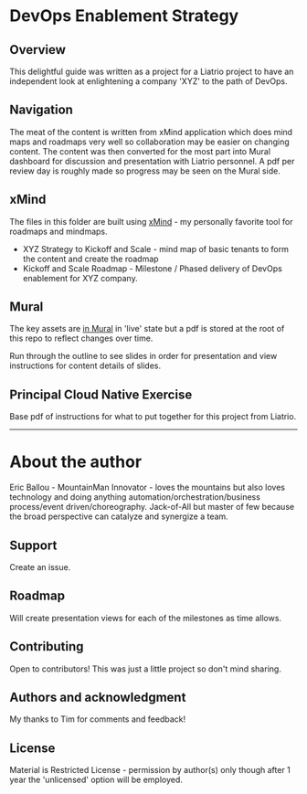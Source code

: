 # DevOps Enablement Strategy



## Overview

This delightful guide was written as a project for a Liatrio project to have an independent look at enlightening a company 'XYZ' to the path of DevOps.

## Navigation

The meat of the content is written from xMind application which does mind maps and roadmaps very well so collaboration may be easier on changing content.  The content was then converted for the most part into Mural dashboard for discussion and presentation with Liatrio personnel.  A pdf per review day is roughly made so progress may be seen on the Mural side.

## xMind
The files in this folder are built using [xMind](https://xmind.app/) - my personally favorite tool for roadmaps and mindmaps.

- XYZ Strategy to Kickoff and Scale - mind map of basic tenants to form the content and create the roadmap
- Kickoff and Scale Roadmap - Milestone / Phased delivery of DevOps enablement for XYZ company.

## Mural

The key assets are [in Mural](https://app.mural.co/t/devops9838/m/devops9838/1696537845649/a99433c0d0f81d29ffbb6450ffd7c284c836df8f?sender=u2d487bd78877e2acccd59212) in 'live' state but a pdf is stored at the root of this repo to reflect changes over time.

Run through the outline to see slides in order for presentation and view instructions for content details of slides.

## Principal Cloud Native Exercise
Base pdf of instructions for what to put together for this project from Liatrio.

***

# About the author

Eric Ballou - MountainMan Innovator - loves the mountains but also loves technology and doing anything automation/orchestration/business process/event driven/choreography.  Jack-of-All but master of few because the broad perspective can catalyze and synergize a team.

## Support
Create an issue.

## Roadmap
Will create presentation views for each of the milestones as time allows.

## Contributing
Open to contributors!  This was just a little project so don't mind sharing.

## Authors and acknowledgment
My thanks to Tim for comments and feedback!

## License
Material is Restricted License - permission by author(s) only though after 1 year the 'unlicensed' option will be employed.

